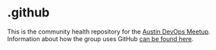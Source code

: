 # .github
This is the community health repository for the [Austin DevOps Meetup](https://meetup.com/austin-devops). Information about how the group uses GitHub [can be found here](https://github.com/Austin-Devops/.github/tree/main/profile).

